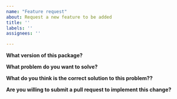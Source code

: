 ```yaml
---
name: "Feature request"
about: Request a new feature to be added
title: ''
labels: ''
assignees: ''

---
```


**What version of this package?**

**What problem do you want to solve?**

**What do you think is the correct solution to this problem??**

**Are you willing to submit a pull request to implement this change?**
